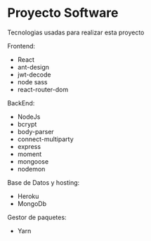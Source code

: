 # Proyecto Software

Tecnologias usadas para realizar esta proyecto

Frontend:
- React
- ant-design
- jwt-decode
- node sass
- react-router-dom

BackEnd:
- NodeJs
- bcrypt
- body-parser
- connect-multiparty
- express
- moment
- mongoose
- nodemon

Base de Datos y hosting:
- Heroku
- MongoDb

Gestor de paquetes:
- Yarn
